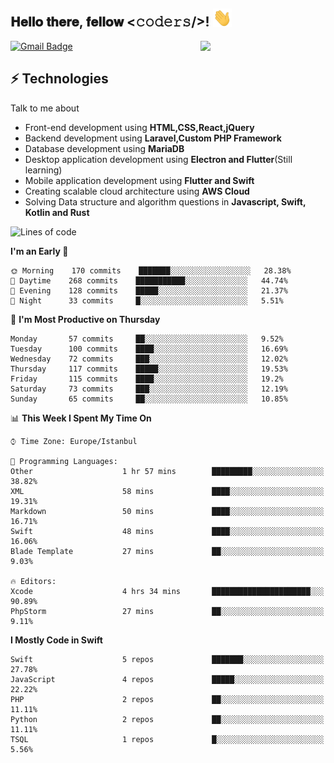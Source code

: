 <h2> 𝐇𝐞𝐥𝐥𝐨 𝐭𝐡𝐞𝐫𝐞, 𝐟𝐞𝐥𝐥𝐨𝐰 <𝚌𝚘𝚍𝚎𝚛𝚜/>! <img src="https://raw.githubusercontent.com/ABSphreak/ABSphreak/master/gifs/Hi.gif" width="30px"></h2>

<img align='right' src='https://user-images.githubusercontent.com/5713670/87202985-820dcb80-c2b6-11ea-9f56-7ec461c497c3.gif' width='200"'>

[![Gmail Badge](https://img.shields.io/badge/-osein.wtr@gmail.com-c14438?style=flat-square&logo=Gmail&logoColor=white&link=mailto:osein.wtr@gmail.com)](mailto:osein.wtr@gmail.com)


## ⚡ Technologies
Talk to me about
- Front-end development using **HTML,CSS,React,jQuery**
- Backend development using **Laravel,Custom PHP Framework**
- Database development using **MariaDB**
- Desktop application development using **Electron and Flutter**(Still learning)
- Mobile application development using **Flutter and Swift**
- Creating scalable cloud architecture using **AWS Cloud**
- Solving Data structure and algorithm questions in **Javascript, Swift, Kotlin and Rust**

<!--## Hello World!! 🤔
- 💬 Ask me about anything an everything.
- 📫 Read my blogs: [Harsh Blog](https://harshblog.xyz)
- 🎯 Portfolio site: [Portfolio](https://harshkumarkhatri.github.io/Portfolio-Site/index.html)
- 🔔 Subscribe:- [Harsh Kumar Khatri](https://www.youtube.com/channel/UCKNtMU9M559bmXxKoT6YeJw)
- ⚡ Fun fact: Internet users blink less than usual.-->

<!--START_SECTION:waka-->
![Lines of code](https://img.shields.io/badge/From%20Hello%20World%20I%27ve%20Written-26.3%20million%20lines%20of%20code-blue)

**I'm an Early 🐤** 

```text
🌞 Morning    170 commits    ███████░░░░░░░░░░░░░░░░░░   28.38% 
🌆 Daytime    268 commits    ███████████░░░░░░░░░░░░░░   44.74% 
🌃 Evening    128 commits    █████░░░░░░░░░░░░░░░░░░░░   21.37% 
🌙 Night      33 commits     █░░░░░░░░░░░░░░░░░░░░░░░░   5.51%

```
📅 **I'm Most Productive on Thursday** 

```text
Monday       57 commits     ██░░░░░░░░░░░░░░░░░░░░░░░   9.52% 
Tuesday      100 commits    ████░░░░░░░░░░░░░░░░░░░░░   16.69% 
Wednesday    72 commits     ███░░░░░░░░░░░░░░░░░░░░░░   12.02% 
Thursday     117 commits    █████░░░░░░░░░░░░░░░░░░░░   19.53% 
Friday       115 commits    ████░░░░░░░░░░░░░░░░░░░░░   19.2% 
Saturday     73 commits     ███░░░░░░░░░░░░░░░░░░░░░░   12.19% 
Sunday       65 commits     ██░░░░░░░░░░░░░░░░░░░░░░░   10.85%

```


📊 **This Week I Spent My Time On** 

```text
⌚︎ Time Zone: Europe/Istanbul

💬 Programming Languages: 
Other                    1 hr 57 mins        █████████░░░░░░░░░░░░░░░░   38.82% 
XML                      58 mins             ████░░░░░░░░░░░░░░░░░░░░░   19.31% 
Markdown                 50 mins             ████░░░░░░░░░░░░░░░░░░░░░   16.71% 
Swift                    48 mins             ████░░░░░░░░░░░░░░░░░░░░░   16.06% 
Blade Template           27 mins             ██░░░░░░░░░░░░░░░░░░░░░░░   9.03%

🔥 Editors: 
Xcode                    4 hrs 34 mins       ██████████████████████░░░   90.89% 
PhpStorm                 27 mins             ██░░░░░░░░░░░░░░░░░░░░░░░   9.11%

```

**I Mostly Code in Swift** 

```text
Swift                    5 repos             ███████░░░░░░░░░░░░░░░░░░   27.78% 
JavaScript               4 repos             █████░░░░░░░░░░░░░░░░░░░░   22.22% 
PHP                      2 repos             ██░░░░░░░░░░░░░░░░░░░░░░░   11.11% 
Python                   2 repos             ██░░░░░░░░░░░░░░░░░░░░░░░   11.11% 
TSQL                     1 repos             █░░░░░░░░░░░░░░░░░░░░░░░░   5.56%

```



<!--END_SECTION:waka-->
